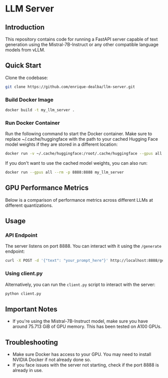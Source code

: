 # LLM Server

## Introduction

This repository contains code for running a FastAPI server capable of text generation using the Mistral-7B-Instruct or any other compatible language models from vLLM.

## Quick Start
Clone the codebase:
```sh
git clone https://github.com/enrique-dealba/llm-server.git
```

### Build Docker Image
```sh
docker build -t my_llm_server .
```

### Run Docker Container
Run the following command to start the Docker container. Make sure to replace ~/.cache/huggingface with the path to your cached Hugging Face model weights if they are stored in a different location:
```sh
docker run -v ~/.cache/huggingface:/root/.cache/huggingface --gpus all --name llm -p 8888:8888 my_llm_server
```

If you don't want to use the cached model weights, you can also run:
```sh
docker run --gpus all --rm -p 8888:8888 my_llm_server
```

## GPU Performance Metrics

Below is a comparison of performance metrics across different LLMs at different quantizations.

<!-- | | **Bits** | **4 (AWQ)** | **32** | **64** | **128** | **192** | **MAX** |
| --- | --- | --- | --- | --- | --- | --- | --- |
| *Mistral-7B-Instruct-v0.1* | TPS (tokens/s) | 0.46 | 1.32 | 3.35 | 7.46 | 7.31 | 7.36 |
| | Total time (s) | 559.3 | 178.9 | 73.72 | 37.13 | 34.76 | 35.07 |
| **OpenHermes-2.5-Mistral-7B** | TPS (tokens/s) | 0.51 | 1.28 | 3.57 | 7.56 | 7.29 | 7.59 |
| | Total time (s) | 484.68 | 208.17 | 67.52 | 33.22 | 36.50 | 28.35 | -->

## Usage

### API Endpoint
The server listens on port 8888. You can interact with it using the `/generate` endpoint:
```sh
curl -X POST -d '{"text": "your_prompt_here"}' http://localhost:8888/generate
```

### Using client.py
Alternatively, you can run the `client.py` script to interact with the server:
```sh
python client.py
```

## Important Notes
- If you're using the Mistral-7B-Instruct model, make sure you have around 75.713 GiB of GPU memory. This has been tested on A100 GPUs.

## Troubleshooting
- Make sure Docker has access to your GPU. You may need to install NVIDIA Docker if not already done so.
- If you face issues with the server not starting, check if the port 8888 is already in use.

